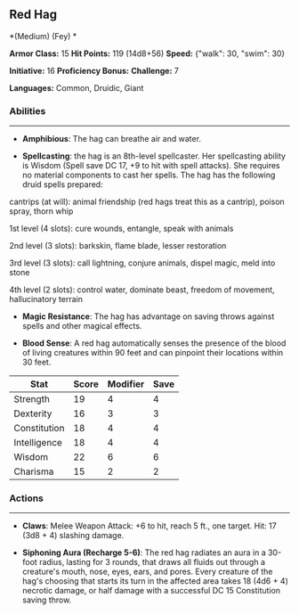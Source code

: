 ## Red Hag
*(Medium) (Fey) *

**Armor Class:** 15
**Hit Points:** 119 (14d8+56)
**Speed:** {"walk": 30, "swim": 30}

**Initiative:** 16
**Proficiency Bonus:**
**Challenge:** 7

**Languages:** Common, Druidic, Giant

### Abilities
 --- 
- **Amphibious**: The hag can breathe air and water.

- **Spellcasting**: the hag is an 8th-level spellcaster. Her spellcasting ability is Wisdom (Spell save DC 17, +9 to hit with spell attacks). She requires no material components to cast her spells. The hag has the following druid spells prepared:

cantrips (at will): animal friendship (red hags treat this as a cantrip), poison spray, thorn whip

1st level (4 slots): cure wounds, entangle, speak with animals

2nd level (3 slots): barkskin, flame blade, lesser restoration

3rd level (3 slots): call lightning, conjure animals, dispel magic, meld into stone

4th level (2 slots): control water, dominate beast, freedom of movement, hallucinatory terrain

- **Magic Resistance**: The hag has advantage on saving throws against spells and other magical effects.

- **Blood Sense**: A red hag automatically senses the presence of the blood of living creatures within 90 feet and can pinpoint their locations within 30 feet.



| Stat | Score | Modifier | Save |
| ---- | ---- | ---- | ---- |
| Strength | 19 | 4 | 4 |
| Dexterity | 16 | 3 | 3 |
| Constitution | 18 | 4 | 4 |
| Intelligence | 18 | 4 | 4 |
| Wisdom | 22 | 6 | 6 |
| Charisma | 15 | 2 | 2 |

### Actions
 --- 
- **Claws**: Melee Weapon Attack: +6 to hit, reach 5 ft., one target. Hit: 17 (3d8 + 4) slashing damage.

- **Siphoning Aura (Recharge 5-6)**: The red hag radiates an aura in a 30-foot radius, lasting for 3 rounds, that draws all fluids out through a creature's mouth, nose, eyes, ears, and pores. Every creature of the hag's choosing that starts its turn in the affected area takes 18 (4d6 + 4) necrotic damage, or half damage with a successful DC 15 Constitution saving throw.

